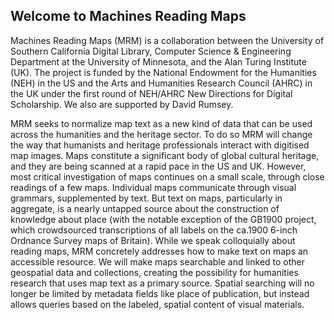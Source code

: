 ## Welcome to Machines Reading Maps

Machines Reading Maps (MRM) is a collaboration between the University of Southern California Digital Library, Computer Science & Engineering Department at the University of Minnesota, and the Alan Turing Institute (UK). The project is funded by the National Endowment for the Humanities (NEH) in the US and the Arts and Humanities Research Council (AHRC) in the UK under the first round of NEH/AHRC New Directions for Digital Scholarship. We also are supported by David Rumsey.

MRM seeks to normalize map text as a new kind of data that can be used across the humanities and the heritage sector. To do so MRM will change the way that humanists and heritage professionals interact with digitised map images. Maps constitute a significant body of global cultural heritage, and they are being scanned at a rapid pace in the US and UK. However, most critical investigation of maps continues on a small scale, through close readings of a few maps. Individual maps communicate through visual grammars, supplemented by text. But text on maps, particularly in aggregate, is a nearly untapped source about the construction of knowledge about place (with the notable exception of the GB1900 project, which crowdsourced transcriptions of all labels on the ca.1900 6-inch Ordnance Survey maps of Britain). While we speak colloquially about reading maps, MRM concretely addresses how to make text on maps an accessible resource. We will make maps searchable and linked to other geospatial data and collections, creating the possibility for humanities research that uses map text as a primary source. Spatial searching will no longer be limited by metadata fields like place of publication, but instead allows queries based on the labeled, spatial content of visual materials.
